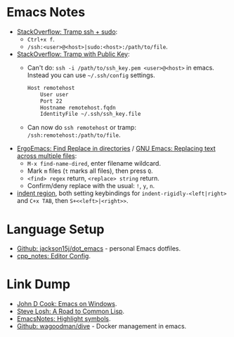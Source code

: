 Emacs Notes
===========

* [StackOverflow: Tramp ssh + sudo]:
    * `Ctrl+x f`.
    * `/ssh:<user>@<host>|sudo:<host>:/path/to/file`.
* [StackOverflow: Tramp with Public Key]:
    * Can't do: `ssh -i /path/to/ssh_key.pem <user>@<host>` in emacs. Instead
      you can use `~/.ssh/config` settings.

      ```bash
      Host remotehost
          User user
          Port 22
          Hostname remotehost.fqdn
          IdentityFile ~/.ssh/ssh_key.file
      ```

    * Can now do `ssh remotehost` or tramp: `/ssh:remotehost:/path/to/file`.
* [ErgoEmacs: Find Replace in directories] / [GNU Emacs: Replacing text across
  multiple files]:
    * `M-x find-name-dired`, enter filename wildcard.
    * Mark `m` files (`t` marks all files), then press `Q`.
    * `<find> regex` return, `<replace> string` return.
    * Confirm/deny replace with the usual: `!`, `y`, `n`.
* [indent region], both setting keybindings for `indent-rigidly-<left|right>`
  and `C+x TAB`, then `S+<<left>|<right>>`.

Language Setup
==============


* [Github: jackson15j/dot_emacs] - personal Emacs dotfiles.
* [cpp_notes: Editor Config].


Link Dump
=========

* [John D Cook: Emacs on Windows].
* [Steve Losh: A Road to Common Lisp].
* [EmacsNotes: Highlight symbols].
* [Github: wagoodman/dive] - Docker management in emacs.


[StackOverflow: Tramp ssh + sudo]: https://stackoverflow.com/questions/2177687/open-file-via-ssh-and-sudo-with-emacs
[StackOverflow: Tramp with Public Key]: https://stackoverflow.com/questions/1353297/editing-remote-files-with-emacs-using-public-key-authentication
[ErgoEmacs: Find Replace in directories]: http://ergoemacs.org/emacs/find_replace_inter.html
[GNU Emacs: Replacing text across multiple files]: https://www.gnu.org/software/emacs/manual/html_node/efaq/Replacing-text-across-multiple-files.html
[indent region]: https://dougie.io/emacs/indent-selection/

[Github: jackson15j/dot_emacs]: https://github.com/jackson15j/dot_emacs
[cpp_notes: Editor Config]: ../cpp_notes.md#editor-config

[John D Cook: Emacs on Windows]: https://www.johndcook.com/blog/emacs_windows/
[Steve Losh: A Road to Common Lisp]: http://stevelosh.com/blog/2018/08/a-road-to-common-lisp/
[EmacsNotes: Highlight symbols]: https://emacsnotes.wordpress.com/2018/09/11/highlight-symbols-and-other-miscellanea-in-your-program-code/
[Github: wagoodman/dive]: https://github.com/wagoodman/dive
